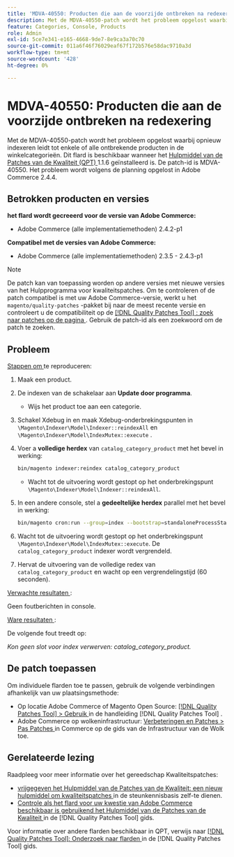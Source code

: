 ```yaml
---
title: 'MDVA-40550: Producten die aan de voorzijde ontbreken na redexering'
description: Met de MDVA-40550-patch wordt het probleem opgelost waarbij opnieuw indexeren leidt tot enkele of alle ontbrekende producten in de winkelcategorieën. Deze patch is beschikbaar wanneer [Quality Patches Tool (QPT)] (https://experienceleague.adobe.com/en/docs/commerce-operations/tools/quality-patches-tool/quality-patches-tool-to-self-serve-quality-patches) 1.1.6 is geïnstalleerd. De patch-id is MDVA-40550. Het probleem wordt volgens de planning opgelost in Adobe Commerce 2.4.4.
feature: Categories, Console, Products
role: Admin
exl-id: 5ce7e341-e165-4668-9de7-8e9ca3a70c70
source-git-commit: 011a6f46f76029eaf67f172b576e58dac9710a3d
workflow-type: tm+mt
source-wordcount: '428'
ht-degree: 0%

---
```


# MDVA-40550: Producten die aan de voorzijde ontbreken na redexering

Met de MDVA-40550-patch wordt het probleem opgelost waarbij opnieuw indexeren leidt tot enkele of alle ontbrekende producten in de winkelcategorieën. Dit flard is beschikbaar wanneer het [ Hulpmiddel van de Patches van de Kwaliteit (QPT) ](https://experienceleague.adobe.com/en/docs/commerce-operations/tools/quality-patches-tool/quality-patches-tool-to-self-serve-quality-patches) 1.1.6 geïnstalleerd is. De patch-id is MDVA-40550. Het probleem wordt volgens de planning opgelost in Adobe Commerce 2.4.4.

## Betrokken producten en versies

**het flard wordt gecreeerd voor de versie van Adobe Commerce:**

* Adobe Commerce (alle implementatiemethoden) 2.4.2-p1

**Compatibel met de versies van Adobe Commerce:**

* Adobe Commerce (alle implementatiemethoden) 2.3.5 - 2.4.3-p1

>[!NOTE]
>
>De patch kan van toepassing worden op andere versies met nieuwe versies van het Hulpprogramma voor kwaliteitspatches. Om te controleren of de patch compatibel is met uw Adobe Commerce-versie, werkt u het `magento/quality-patches` -pakket bij naar de meest recente versie en controleert u de compatibiliteit op de [[!DNL Quality Patches Tool] : zoek naar patches op de pagina ](https://experienceleague.adobe.com/en/docs/commerce-operations/tools/quality-patches-tool/quality-patches-tool-to-self-serve-quality-patches) . Gebruik de patch-id als een zoekwoord om de patch te zoeken.

## Probleem

<u> Stappen om </u> te reproduceren:

1. Maak een product.
1. De indexen van de schakelaar aan **Update door programma**.
   * Wijs het product toe aan een categorie.
1. Schakel Xdebug in en maak Xdebug-onderbrekingspunten in `\Magento\Indexer\Model\Indexer::reindexAll` en `\Magento\Indexer\Model\IndexMutex::execute` .
1. Voer a **volledige herdex** van `catalog_category_product` met het bevel in werking:

   ```bash
   bin/magento indexer:reindex catalog_category_product
   ```

   * Wacht tot de uitvoering wordt gestopt op het onderbrekingspunt `\Magento\Indexer\Model\Indexer::reindexAll`.

1. In een andere console, stel a **gedeeltelijke herdex** parallel met het bevel in werking:

   ```bash
   bin/magento cron:run --group=index --bootstrap=standaloneProcessStarted=1
   ```

1. Wacht tot de uitvoering wordt gestopt op het onderbrekingspunt `\Magento\Indexer\Model\IndexMutex::execute`. De `catalog_category_product` indexer wordt vergrendeld.
1. Hervat de uitvoering van de volledige redex van `catalog_category_product` en wacht op een vergrendelingstijd (60 seconden).

<u> Verwachte resultaten </u>:

Geen foutberichten in console.

<u> Ware resultaten </u>:

De volgende fout treedt op:

*Kon geen slot voor index verwerven: catalog_category_product.*

## De patch toepassen

Om individuele flarden toe te passen, gebruik de volgende verbindingen afhankelijk van uw plaatsingsmethode:

* Op locatie Adobe Commerce of Magento Open Source: [[!DNL Quality Patches Tool] > Gebruik ](/help/tools/quality-patches-tool/usage.md) in de handleiding [!DNL Quality Patches Tool] .
* Adobe Commerce op wolkeninfrastructuur: [ Verbeteringen en Patches > Pas Patches ](https://experienceleague.adobe.com/docs/commerce-cloud-service/user-guide/develop/upgrade/apply-patches.html) in Commerce op de gids van de Infrastructuur van de Wolk toe.

## Gerelateerde lezing

Raadpleeg voor meer informatie over het gereedschap Kwaliteitspatches:

* [ vrijgegeven het Hulpmiddel van de Patches van de Kwaliteit: een nieuw hulpmiddel om kwaliteitspatches ](https://experienceleague.adobe.com/en/docs/commerce-operations/tools/quality-patches-tool/quality-patches-tool-to-self-serve-quality-patches) in de steunkennisbasis zelf-te dienen.
* [ Controle als het flard voor uw kwestie van Adobe Commerce beschikbaar is gebruikend het Hulpmiddel van de Patches van de Kwaliteit ](/help/tools/quality-patches-tool/patches-available-in-qpt/check-patch-for-magento-issue-with-magento-quality-patches.md) in de [!DNL Quality Patches Tool] gids.

Voor informatie over andere flarden beschikbaar in QPT, verwijs naar [[!DNL Quality Patches Tool]: Onderzoek naar flarden ](https://experienceleague.adobe.com/tools/commerce-quality-patches/index.html) in de [!DNL Quality Patches Tool] gids.
